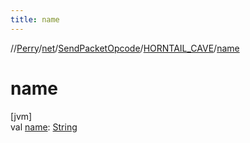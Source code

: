 ```yaml
---
title: name
---
```

//[Perry](../../../../index.html)/[net](../../index.html)/[SendPacketOpcode](../index.html)/[HORNTAIL_CAVE](index.html)/[name](name.html)



# name



[jvm]\
val [name](name.html): [String](https://kotlinlang.org/api/latest/jvm/stdlib/kotlin/-string/index.html)




